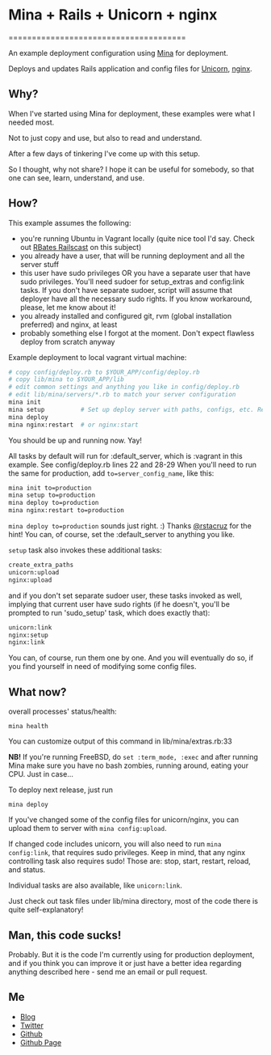 # Mina + Rails + Unicorn + nginx
======================================

An example deployment configuration using [Mina](https://github.com/nadarei/mina) for deployment.

Deploys and updates Rails application and config files for [Unicorn](http://unicorn.bogomips.org/), [nginx](http://wiki.nginx.org/Main).

Why?
----

When I've started using Mina for deployment, these examples were what I needed most.

Not to just copy and use, but also to read and understand.

After a few days of tinkering I've come up with this setup.

So I thought, why not share? I hope it can be useful for somebody, so that one can see, learn, understand, and use.

How?
----

This example assumes the following:

* you're running Ubuntu in Vagrant locally (quite nice tool I'd say. Check out [RBates Railscast](http://railscasts.com/episodes/292-virtual-machines-with-vagrant) on this subject)
* you already have a user, that will be running deployment and all the server stuff
* this user have sudo privileges OR you have a separate user that have sudo privileges. You'll need sudoer for setup_extras and config:link tasks. If you don't have separate sudoer, script will assume that deployer have all the necessary sudo rights. If you know workaround, please, let me know about it!
* you already installed and configured git, rvm (global installation preferred) and nginx, at least
* probably something else I forgot at the moment. Don't expect flawless deploy from scratch anyway

Example deployment to local vagrant virtual machine:
```bash
# copy config/deploy.rb to $YOUR_APP/config/deploy.rb
# copy lib/mina to $YOUR_APP/lib
# edit common settings and anything you like in config/deploy.rb
# edit lib/mina/servers/*.rb to match your server configuration
mina init
mina setup          # Set up deploy server with paths, configs, etc. Requires sudo privileges or sudoer user
mina deploy
mina nginx:restart  # or nginx:start
```
You should be up and running now. Yay!

All tasks by default will run for :default_server, which is :vagrant in this example. See config/deploy.rb lines 22 and 28-29
When you'll need to run the same for production, add `to=server_config_name`, like this:
```bash
mina init to=production
mina setup to=production
mina deploy to=production
mina nginx:restart to=production
```

`mina deploy to=production` sounds just right. :) Thanks [@rstacruz](http://github.com/rstacruz) for the hint!
You can, of course, set the :default_server to anything you like.

`setup` task also invokes these additional tasks:
```bash
create_extra_paths
unicorn:upload
nginx:upload
```

and if you don't set separate sudoer user, these tasks invoked as well, implying that current user have sudo rights (if he doesn't, you'll be prompted to run 'sudo_setup' task, which does exactly that):

```bash
unicorn:link
nginx:setup
nginx:link
```

You can, of course, run them one by one. And you will eventually do so, if you find yourself in need of modifying some config files.

What now?
---------

overall processes' status/health:

    mina health

You can customize output of this command in lib/mina/extras.rb:33

**NB!** If you're running FreeBSD, do `set :term_mode, :exec` and after running Mina make sure you have no bash zombies, running around, eating your CPU. Just in case...

To deploy next release, just run

    mina deploy

If you've changed some of the config files for unicorn/nginx, you can upload them to server with `mina config:upload`.

If changed code includes unicorn, you will also need to run `mina config:link`, that requires sudo privileges. Keep in mind, that any nginx controlling task also requires sudo! Those are: stop, start, restart, reload, and status.

Individual tasks are also available, like `unicorn:link`.


Just check out task files under lib/mina directory, most of the code there is quite self-explanatory!
    
Man, this code sucks!
---------------------

Probably. But it is the code I'm currently using for production deployment, and if you think you can improve
it or just have a better idea regarding anything described here - send me an email or pull request.

Me
--

* [Blog](http://alfuken.tumblr.com/)
* [Twitter](http://twitter.com/alfuken)
* [Github](https://github.com/alfuken)
* [Github Page](http://alfuken.github.com/mina-rails-unicorn-nginx-god/)
